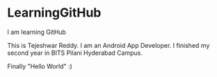 # LearningGitHub
I am learning GitHub

This is Tejeshwar Reddy.
I am an Android App Developer.
I finished my second year in BITS Pilani Hyderabad Campus.

Finally "Hello World" :) 
